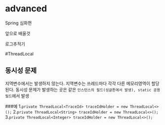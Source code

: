 # advanced

Spring 심화편

앞으로 배울것

로그추적기

#ThreadLocal

## 동시성 문제
지역변수에서는 발생하지 않는다. 지역변수는 쓰레드마다 각각 다른 메모리영역이 할당된다.
동시성 문제가 발생하는 곳은 같은 ```인스턴스의 필드(싱글톤에서 발생), static 공용 필드```에서 발생


###예
1.```private ThreadLocal<TraceId> traceIdHolder = new ThreadLocal<>();``` 
2.```private ThreadLocal<String> traceIdHolder = new ThreadLocal<>();  ```
3.```private ThreadLocal<Integer> traceIdHolder = new ThreadLocal<>();  ```


